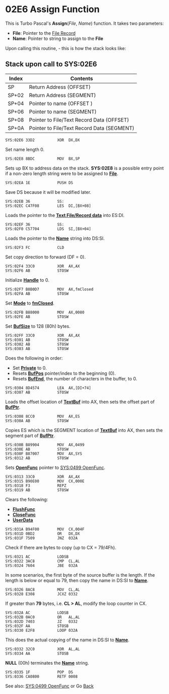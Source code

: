 # 02E6 Assign Function

This is Turbo Pascal's **Assign**(*File*, *Name*) function. It takes two parameters:
- **File**: Pointer to the [File Record](TextFileType.md)
- **Name**: Pointer to string  to assign to the **File** 

Upon calling this routine, - this is how the stack looks like:

## Stack upon call to SYS:02E6

|Index|Contents                                  |
|-----|------------------------------------------|
|SP   |Return Address (OFFSET)                   |
|SP+02|Return Address (SEGMENT)                  |
|SP+04|Pointer to name (OFFSET )                 |
|SP+06|Pointer to name (SEGMENT)                 |
|SP+08|Pointer to File/Text Record Data (OFFSET) |
|SP+0A|Pointer to File/Text Record Data (SEGMENT)|


```
SYS:02E6 33D2          XOR	DX,DX
```

Set name length 0.

```
SYS:02E8 8BDC          MOV	BX,SP
```

Sets up BX to address data on the stack. **SYS:02E8** is a possible entry point if a non-zero length string were to be assigned to **[File](TextFileType.md)**.

```
SYS:02EA 1E            PUSH	DS
```

Save DS because it will be modified later.

```
SYS:02EB 36            SS:
SYS:02EC C47F08        LES	DI,[BX+08]
```

Loads the pointer to the **[Text File/Record data](TextFileType.md)** into ES:DI.

```
SYS:02EF 36            SS:
SYS:02F0 C57704        LDS	SI,[BX+04]
```

Loads the pointer to the **[Name](0263-DATA-COPYRIGHT.md)** string into DS:SI.

```
SYS:02F3 FC            CLD
```

Set copy direction to forward (DF = 0).

```
SYS:02F4 33C0          XOR	AX,AX
SYS:02F6 AB            STOSW
```

Initialize **[Handle](TextFileType.md)** to 0.

```
SYS:02F7 B8B0D7        MOV	AX,fmClosed
SYS:02FA AB            STOSW
```

Set **[Mode](TextFileType.md)** to **[fmClosed](TextFileType.md)**.

```
SYS:02FB B88000        MOV	AX,0080
SYS:02FE AB            STOSW
```

Set **[BufSize](TextFileType.md)** to 128  (80h) bytes.

```
SYS:02FF 33C0          XOR	AX,AX
SYS:0301 AB            STOSW
SYS:0302 AB            STOSW
SYS:0303 AB            STOSW
```

Does the following in order:
- Set **[Private](TextFileType.md)** to 0.
- Resets **[BufPos](TextFileType.md)** pointer/index to the beginning (0).
- Resets **[BufEnd](TextFileType.md)**, the number of characters in the buffer, to 0.

```
SYS:0304 8D4574        LEA	AX,[DI+74]
SYS:0307 AB            STOSW
```

Loads the offset location of **[TextBuf](TextFileType.md)** into AX, then sets the offset part of **[BufPtr](TextFileType.md)**.

```
SYS:0308 8CC0          MOV	AX,ES
SYS:030A AB            STOSW
```

Copies ES which is the SEGMENT location of **[TextBuf](TextFileType.md)** into AX, then sets the segment part of **[BufPtr](TextFileType.md)**.

```
SYS:030B B89904        MOV	AX,0499
SYS:030E AB            STOSW
SYS:030F B87007        MOV	AX,SYS
SYS:0312 AB            STOSW
```

Sets **[OpenFunc](TextFileType.md)** pointer to [SYS:0499 OpenFunc](0499-OPEN-FUNC.md).

```
SYS:0313 33C0          XOR	AX,AX
SYS:0315 B90E00        MOV	CX,000E
SYS:0318 F3            REPZ
SYS:0319 AB            STOSW
```

Clears the following:
- **[FlushFunc](TextFileType.md)**
- **[CloseFunc](TextFileType.md)**
- **[UserData](TextFileType.md)**

```
SYS:031A B94F00        MOV	CX,004F
SYS:031D 0BD2          OR	DX,DX
SYS:031F 7509          JNZ	032A
```

Check if there are bytes to copy (up to CX = 79/4Fh).

```
SYS:0321 AC            LODSB
SYS:0322 3AC8          CMP	CL,AL
SYS:0324 7604          JBE	032A
```

In some scenarios, the first byte of the source buffer is the length. If the length is below or equal to 79, then copy the name in DS:SI to **[Name](TextFileType.md)**.

```
SYS:0326 8AC8          MOV	CL,AL
SYS:0328 E308          JCXZ	0332
```

If greater than **79** bytes, i.e. **CL > AL**, modify the loop counter in CX.

```
SYS:032A AC            LODSB
SYS:032B 0AC0          OR	AL,AL
SYS:032D 7403          JZ	0332
SYS:032F AA            STOSB
SYS:0330 E2F8          LOOP	032A
```

This does the actual copying of the name in DS:SI to **[Name](TextFileType.md)**.

```
SYS:0332 32C0          XOR	AL,AL
SYS:0334 AA            STOSB
```

**NULL** (00h) terminates the **[Name](TextFileType.md)** string.

```
SYS:0335 1F            POP	DS
SYS:0336 CA0800        RETF	0008
```

See also: [SYS:0499 OpenFunc](0499-OPEN-FUNC.md) or Go [Back](../README.md)